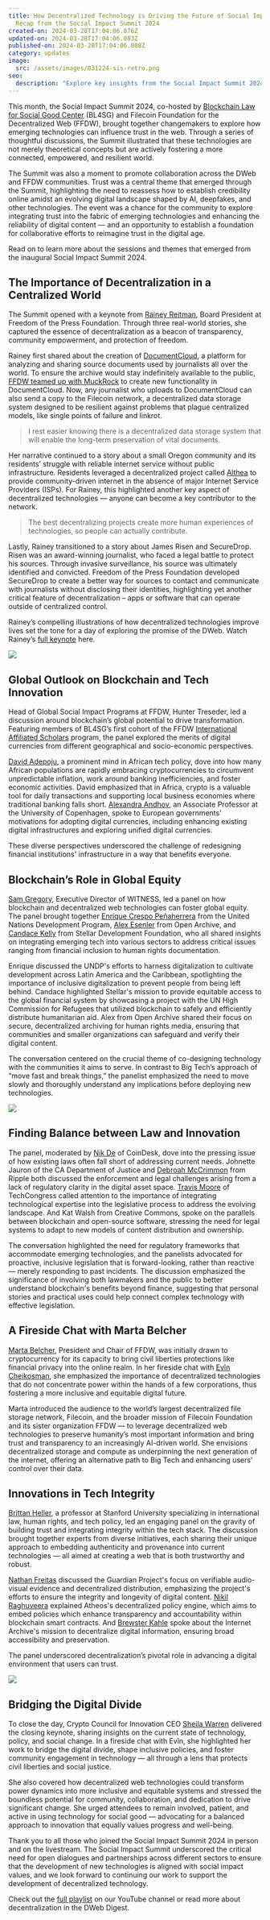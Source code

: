 ```yaml
---
title: How Decentralized Technology is Driving the Future of Social Impact - A
  Recap from the Social Impact Summit 2024
created-on: 2024-03-28T17:04:06.076Z
updated-on: 2024-03-28T17:04:06.083Z
published-on: 2024-03-28T17:04:06.088Z
category: updates
image:
  src: /assets/images/031224-sis-retro.png
seo:
  description: "Explore key insights from the Social Impact Summit 2024, where leaders discussed how decentralized technology is shaping trust, transparency, and social change."
---
```


This month, the Social Impact Summit 2024, co-hosted by [Blockchain Law for Social Good Center](https://www.blockchainlawsg.org/) (BL4SG) and Filecoin Foundation for the Decentralized Web (FFDW), brought together changemakers to explore how emerging technologies can influence trust in the web. Through a series of thoughtful discussions, the Summit illustrated that these technologies are not merely theoretical concepts but are actively fostering a more connected, empowered, and resilient world. 

The Summit was also a moment to promote collaboration across the DWeb and FFDW communities. Trust was a central theme that emerged through the Summit, highlighting the need to reassess how to establish credibility online amidst an evolving digital landscape shaped by AI, deepfakes, and other technologies. The event was a chance for the community to explore integrating trust into the fabric of emerging technologies and enhancing the reliability of digital content –– and an opportunity to establish a foundation for collaborative efforts to reimagine trust in the digital age. 

Read on to learn more about the sessions and themes that emerged from the inaugural Social Impact Summit 2024. 

## The Importance of Decentralization in a Centralized World

The Summit opened with a keynote from [Rainey Reitman](https://twitter.com/RaineyReitman), Board President at Freedom of the Press Foundation. Through three real-world stories, she captured the essence of decentralization as a beacon of transparency, community empowerment, and protection of freedom.

Rainey first shared about the creation of [DocumentCloud](https://www.documentcloud.org/home), a platform for analyzing and sharing source documents used by journalists all over the world. To ensure the archive would stay indefinitely available to the public, [FFDW teamed up with MuckRock](/blog/empowering-a-more-informed-transparent-society-with-decentralized-technology/) to create new functionality in DocumentCloud. Now, any journalist who uploads to DocumentCloud can also send a copy to the Filecoin network, a decentralized data storage system designed to be resilient against problems that plague centralized models, like single points of failure and linkrot. 

> I rest easier knowing there is a decentralized data storage system that will enable the long-term preservation of vital documents.

Her narrative continued to a story about a small Oregon community and its residents’ struggle with reliable internet service without public infrastructure. Residents leveraged a decentralized project called [Althea](https://www.althea.net/about) to provide community-driven internet in the absence of major Internet Service Providers (ISPs). For Rainey, this highlighted another key aspect of decentralized technologies –– anyone can become a key contributor to the network.

> The best decentralizing projects create more human experiences of technologies, so people can actually contribute.

Lastly, Rainey transitioned to a story about James Risen and SecureDrop. Risen was an award-winning journalist, who faced a legal battle to protect his sources. Through invasive surveillance, his source was ultimately identified and convicted. Freedom of the Press Foundation developed SecureDrop to create a better way for sources to contact and communicate with journalists without disclosing their identities, highlighting yet another critical feature of decentralization – apps or software that can operate outside of centralized control. 

Rainey’s compelling illustrations of how decentralized technologies improve lives set the tone for a day of exploring the promise of the DWeb. Watch Rainey’s [full keynote](https://youtu.be/lBMS2nxFCpo?si=UCw4bihPqHLXFf66) here. 

![](/assets/images/socialimpactsummit-a_89.jpg)

## Global Outlook on Blockchain and Tech Innovation 

Head of Global Social Impact Programs at FFDW, Hunter Treseder, led a discussion around blockchain’s global potential to drive transformation. Featuring members of BL4SG’s first cohort of the FFDW [International Affiliated Scholars](/blog/introducing-the-first-international-affiliated-scholars-cohort/) program, the panel explored the merits of digital currencies from different geographical and socio-economic perspectives. 

[David Adepoju](https://twitter.com/iamdavidadepoju), a prominent mind in African tech policy, dove into how many African populations are rapidly embracing cryptocurrencies to circumvent unpredictable inflation, work around banking inefficiencies, and foster economic activities. David emphasized that in Africa, crypto is a valuable tool for daily transactions and supporting local business economies where traditional banking falls short. [Alexandra Andhov](https://twitter.com/al_ho_), an Associate Professor at the University of Copenhagen, spoke to European governments’ motivations for adopting digital currencies, including enhancing existing digital infrastructures and exploring unified digital currencies. 

These diverse perspectives underscored the challenge of redesigning financial institutions' infrastructure in a way that benefits everyone.

## Blockchain’s Role in Global Equity

[Sam Gregory](https://twitter.com/SamGregory), Executive Director of WITNESS, led a panel on how blockchain and decentralized web technologies can foster global equity. The panel brought together [Enrique Crespo Peñaherrera](https://twitter.com/we_crespo?lang=en) from the United Nations Development Program, [Alex Esenler](https://www.linkedin.com/in/aesenler/) from Open Archive, and [Candace Kelly](https://www.linkedin.com/in/candace-kelly-793492119/) from Stellar Development Foundation, who all shared insights on integrating emerging tech into various sectors to address critical issues ranging from financial inclusion to human rights documentation.

Enrique discussed the UNDP's efforts to harness digitalization to cultivate development across Latin America and the Caribbean, spotlighting the importance of inclusive digitalization to prevent people from being left behind. Candace highlighted Stellar's mission to provide equitable access to the global financial system by showcasing a project with the UN High Commission for Refugees that utilized blockchain to safely and efficiently distribute humanitarian aid. Alex from Open Archive shared their focus on secure, decentralized archiving for human rights media, ensuring that communities and smaller organizations can safeguard and verify their digital content. 

The conversation centered on the crucial theme of co-designing technology with the communities it aims to serve. In contrast to Big Tech’s approach of “move fast and break things,” the panelist emphasized the need to move slowly and thoroughly understand any implications before deploying new technologies. 

![](/assets/images/socialimpactsummit-a_204.jpg)

## Finding Balance between Law and Innovation

The panel, moderated by [Nik De](https://twitter.com/nikhileshde) of CoinDesk, dove into the pressing issue of how existing laws often fall short of addressing current needs. Johnette Jauron of the CA Department of Justice and [Debroah McCrimmon](https://www.linkedin.com/in/deborah-mccrimmon-35361551/) from Ripple both discussed the enforcement and legal challenges arising from a lack of regulatory clarity in the digital asset space. [Travis Moore](https://twitter.com/travismoore) of TechCongress called attention to the importance of integrating technological expertise into the legislative process to address the evolving landscape. And Kat Walsh from Creative Commons, spoke on the parallels between blockchain and open-source software, stressing the need for legal systems to adapt to new models of content distribution and ownership.

The conversation highlighted the need for regulatory frameworks that accommodate emerging technologies, and the panelists advocated for proactive, inclusive legislation that is forward-looking, rather than reactive –– merely responding to past incidents. The discussion emphasized the significance of involving both lawmakers and the public to better understand blockchain's benefits beyond finance, suggesting that personal stories and practical uses could help connect complex technology with effective legislation.

## A Fireside Chat with Marta Belcher

[Marta Belcher](https://twitter.com/MartaBelcher), President and Chair of FFDW, was initially drawn to cryptocurrency for its capacity to bring civil liberties protections like financial privacy into the online realm. In her fireside chat with [Evîn Cheikosman](https://twitter.com/e_cheikos), she emphasized the importance of decentralized technologies that do not concentrate power within the hands of a few corporations, thus fostering a more inclusive and equitable digital future.

Marta introduced the audience to the world’s largest decentralized file storage network, Filecoin, and the broader mission of Filecoin Foundation and its sister organization FFDW –– to leverage decentralized web technologies to preserve humanity’s most important information and bring trust and transparency to an increasingly AI-driven world. She envisions decentralized storage and compute as underpinning the next generation of the internet, offering an alternative path to Big Tech and enhancing users’ control over their data. 

## Innovations in Tech Integrity

[Brittan Heller](https://twitter.com/brittanheller), a professor at Stanford University specializing in international law, human rights, and tech policy, led an engaging panel on the gravity of building trust and integrating integrity within the tech stack. The discussion brought together experts from diverse initiatives, each sharing their unique approach to embedding authenticity and provenance into current technologies –– all aimed at creating a web that is both trustworthy and robust. 

[Nathan Freitas](https://twitter.com/n8fr8) discussed the Guardian Project's focus on verifiable audio-visual evidence and decentralized distribution, emphasizing the project's efforts to ensure the integrity and longevity of digital content. [Nikil Raghuveera](https://x.com/pumpernikhil) explained Atheos's decentralized policy engine, which aims to embed policies which enhance transparency and accountability within blockchain smart contracts. And [Brewster Kahle](https://twitter.com/brewster_kahle) spoke about the Internet Archive's mission to decentralize digital information, ensuring broad accessibility and preservation. 

The panel underscored decentralization’s pivotal role in advancing a digital environment that users can trust. 

![](/assets/images/socialimpactsummit-b_404.jpg)

## Bridging the Digital Divide 

To close the day, Crypto Council for Innovation CEO [Sheila Warren](https://twitter.com/sheila_warren) delivered the closing keynote, sharing insights on the current state of technology, policy, and social change. In a fireside chat with Evîn, she highlighted her work to bridge the digital divide, shape inclusive policies, and foster community engagement in technology –– all through a lens that protects civil liberties and social justice. 

She also covered how decentralized web technologies could transform power dynamics into more inclusive and equitable systems and stressed the boundless potential for community, collaboration, and dedication to drive significant change. She urged attendees to remain involved, patient, and active in using technology for social good –– advocating for a balanced approach to innovation that equally values progress and well-being.

Thank you to all those who joined the Social Impact Summit 2024 in person and on the livestream. The Social Impact Summit underscored the critical need for open dialogues and partnerships across different sectors to ensure that the development of new technologies is aligned with social impact values, and we look forward to continuing our work to support the development of decentralized technology. 

Check out the [full playlist](https://www.youtube.com/playlist?list=PL37YlBYJT0nl6LEEdj3sNgyDPCZncu4Pk) on our YouTube channel or read more about decentralization in the DWeb Digest.
